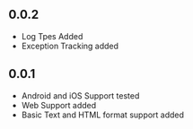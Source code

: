 ## 0.0.2

- Log Tpes Added
- Exception Tracking added

## 0.0.1

- Android and iOS Support tested
- Web Support added
- Basic Text and HTML format support added
